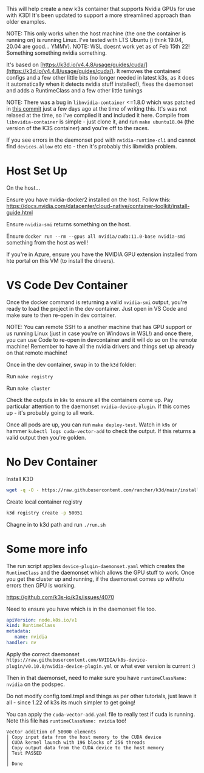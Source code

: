 This will help create a new k3s container that supports Nvidia GPUs for use with K3D! It's been updated to support a more streamlined approach than older examples. 

NOTE: This only works when the host machine (the one the container is running on) is running Linux. I've tested with LTS Ubuntu (i think 19.04, 20.04 are good... YMMV). 
NOTE: WSL doesnt work yet as of Feb 15th 22! Something something nvidia something. 

It's based on [https://k3d.io/v4.4.8/usage/guides/cuda/](https://k3d.io/v4.4.8/usage/guides/cuda/). It removes the containerd configs and a few other little bits (no longer needed in latest k3s, as it does it automatically when it detects nvidia stuff installed!), fixes the daemonset and adds a RuntimeClass and a few other little tunings


NOTE: There was a bug in `libnvidia-container` <=1.8.0 which was patched in [this commit](https://github.com/NVIDIA/libnvidia-container/commit/162f9ba9280e5d5f412778c8806384da2d4922c6) just a few days ago at the time of writing this. It's was not relased at the time, so I've compiled it and included it here. Compile from `libnvidia-container` is simple - just clone it, and run `make ubuntu18.04` (the version of the K3S container) and you're off to the races. 

If you see errors in the daemonset pod with `nvidia-runtime-cli` and cannot find `devices.allow` etc etc - then it's probably this libnvidia problem. 


# Host Set Up

On the host...

Ensure you have nvidia-docker2 installed on the host. Follow this: https://docs.nvidia.com/datacenter/cloud-native/container-toolkit/install-guide.html

Ensure `nvidia-smi` returns something on the host. 

Ensure `docker run --rm --gpus all nvidia/cuda:11.0-base nvidia-smi` something from the host as well!

If you're in Azure, ensure you have the NVIDIA GPU extension installed from hte portal on this VM (to install the drivers).

# VS Code Dev Container
Once the docker command is returning a valid `nvidia-smi` output, you're ready to load the project in the dev container. Just open in VS Code and make sure to then re-open in dev container. 

NOTE: You can remote SSH to a another machine that has GPU support or us running Linux (just in case you're on Windows in WSL!) and once there, you can use Code to re-open in devcontainer and it will do so on the remote machine! Remember to have all the nvidia drivers and things set up already on that remote machine!

Once in the dev container, swap in to the `k3d` folder:

Run `make registry`

Run `make cluster`

Check the outputs in `k9s` to ensure all the containers come up. Pay particular attention to the daemonset `nvidia-device-plugin`. If this comes up - it's probably going to all work. 

Once all pods are up, you can run `make deploy-test`. Watch in `k9s` or hammer `kubectl logs cuda-vector-add` to check the output. If this returns a valid output then you're golden. 

# No Dev Container


Install K3D

```bash
wget -q -O - https://raw.githubusercontent.com/rancher/k3d/main/install.sh | bash
```

Create local container registry

```bash
k3d registry create -p 50051
```

Chagne in to k3d path and run `./run.sh`


# Some more info

The run script applies `device-plugin-daemonset.yaml` which creates the `RuntimeClass` and the daemonset which allows the GPU stuff to work. Once you get the cluster up and running, if the daemonset comes up withotu errors then GPU is working. 

https://github.com/k3s-io/k3s/issues/4070

Need to ensure you have which is in the daemonset file too. 

```yaml
apiVersion: node.k8s.io/v1
kind: RuntimeClass
metadata:
   name: nvidia
handler: nv
```

Apply the correct daemonset `https://raw.githubusercontent.com/NVIDIA/k8s-device-plugin/v0.10.0/nvidia-device-plugin.yml` or what ever version is current :)

Then in that daemonset, need to make sure you have `runtimeClassName: nvidia` on the podspec. 

Do not modify config.toml.tmpl and things as per other tutorials, just leave it all - since 1.22 of k3s its much simpler to get going!

You can apply the `cuda-vector-add.yaml` file to really test if cuda is running. Note this file has `runtimeClassName: nvidia` too!

```
Vector addition of 50000 elements
│ Copy input data from the host memory to the CUDA device
│ CUDA kernel launch with 196 blocks of 256 threads
│ Copy output data from the CUDA device to the host memory
│ Test PASSED                                                                                                                                       │
│ Done 
```
